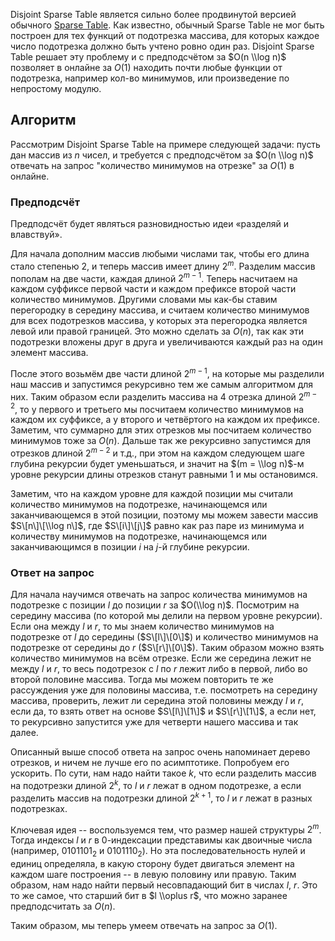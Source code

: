 Disjoint Sparse Table является сильно более продвинутой версией обычного
[Sparse Table](Sparse_Table "wikilink"). Как известно, обычный Sparse
Table не мог быть построен для тех функций от подотрезка массива, для
которых каждое число подотрезка должно быть учтено ровно один раз.
Disjoint Sparse Table решает эту проблему и с предподсчётом за $O(n
\\log n)$ позволяет в онлайне за $O(1)$ находить почти любые функции от
подотрезка, например кол-во минимумов, или произведение по непростому
модулю.

## Алгоритм

Рассмотрим Disjoint Sparse Table на примере следующей задачи: пусть дан
массив из $n$ чисел, и требуется с предподсчётом за $O(n \\log n)$
отвечать на запрос "количество минимумов на отрезке" за $O(1)$ в
онлайне.

### Предподсчёт

Предподсчёт будет являться разновидностью идеи «разделяй и влавствуй».

Для начала дополним массив любыми числами так, чтобы его длина стало
степенью 2, и теперь массив имеет длину $2^m$. Разделим массив
пополам на две части, каждая длиной $2^{m - 1}$. Теперь насчитаем
на каждом суффиксе первой части и каждом префиксе второй части
количество минимумов. Другими словами мы как-бы ставим
перегородку в середину массива, и считаем количество минимумов
для всех подотрезков массива, у которых эта перегородка является левой
или правой границей. Это можно сделать за $O(n)$, так как эти
подотрезки вложены друг в друга и увеличиваются каждый раз на
один элемент массива.

После этого возьмём две части длиной $2^{m - 1}$, на которые мы
разделили наш массив и запустимся рекурсивно тем же самым
алгоритмом для них. Таким образом если разделить массива на 4
отрезка длиной $2^{m - 2}$, то у первого и третьего мы посчитаем
количество минимумов на каждом их суффиксе, а у второго и четвёртого
на каждом их префиксе. Заметим, что суммарно для этих отрезков мы
посчитаем количество минимумов тоже за $O(n)$. Дальше так же
рекурсивно запустимся для отрезков длиной $2^{m - 2}$ и т.д., при
этом на каждом следующем шаге глубина рекурсии будет уменьшаться, и
значит на $(m = \\log n)$-м уровне рекурсии длины отрезков станут
равными 1 и мы остановимся.

Заметим, что на каждом уровне для каждой позиции мы считали количество
минимумов на подотрезке, начинающемся или заканчивающемся в этой
позиции, поэтому мы можем завести массив $S\[n\]\[\\log n\]$, где
$S\[i\]\[j\]$ равно как раз паре из минимума и количеству минимумов на
подотрезке, начинающемся или заканчивающимся в позиции $i$ на $j$-й
глубине рекурсии.

### Ответ на запрос

Для начала научимся отвечать на запрос количества минимумов на
подотрезке с позиции $l$ до позиции $r$ за $O(\\log n)$.
Посмотрим на середину массива (по которой мы делили на первом
уровне рекурсии). Если она между $l$ и $r$, то мы знаем количество
минимумов на подотрезке от $l$ до середины ($S\[l\]\[0\]$) и количество
минимумов на подотрезке от середины до $r$ ($S\[r\]\[0\]$). Таким
образом можно взять количество минимумов на всём отрезке. Если же
середина лежит не между $l$ и $r$, то весь подотрезок с $l$ по $r$ лежит
либо в первой, либо во второй половине массива. Тогда мы можем повторить
те же рассуждения уже для половины массива, т.е. посмотреть на середину
массива, проверить, лежит ли середина этой половины между $l$ и $r$,
если да, то взять ответ на основе $S\[l\]\[1\]$ и $S\[r\]\[1\]$, а
если нет, то рекурсивно запустится уже для четверти нашего массива и
так далее.

Описанный выше способ ответа на запрос очень напоминает дерево отрезков,
и ничем не лучше его по асимптотике. Попробуем его ускорить. По сути,
нам надо найти такое $k$, что если разделить массив на подотрезки
длиной $2^k$, то $l$ и $r$ лежат в одном подотрезке, а если
разделить массив на подотрезки длиной $2^{k + 1}$, то $l$ и $r$
лежат в разных подотрезках.

Ключевая идея -- воспользуемся тем, что размер нашей структуры $2^m$.
Тогда индексы $l$ и $r$ в 0-индексации представимы как двоичные числа
(например, $0101101_2$ и $0101110_2$). Но эта последовательность нулей
и единиц определяла, в какую сторону будет двигаться элемент на каждом
шаге построения -- в левую половину или правую. Таким образом, нам
надо найти первый несовпадающий бит в числах $l$, $r$. Это то же
самое, что старший бит в $l \\oplus r$, что можно заранее
предподсчитать за $O(n)$.

Таким образом, мы теперь умеем отвечать на запрос за $O(1)$.
